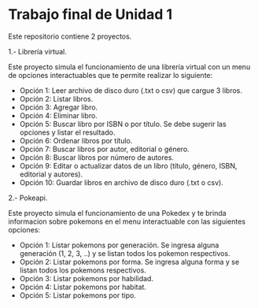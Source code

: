# Trabajo final de Unidad 1
Este repositorio contiene 2 proyectos.

1.- Librería virtual.

Este proyecto simula el funcionamiento de una librería virtual con un menu de opciones 
interactuables que te permite realizar lo siguiente:
- Opción 1: Leer archivo de disco duro (.txt o csv) que cargue 3 libros.
- Opción 2: Listar libros.
- Opción 3: Agregar libro.
- Opción 4: Eliminar libro.
- Opción 5: Buscar libro por ISBN o por título. Se debe sugerir las opciones y listar el resultado.
- Opción 6: Ordenar libros por título.
- Opción 7: Buscar libros por autor, editorial o género. 
- Opción 8: Buscar libros por número de autores. 
- Opción 9: Editar o actualizar datos de un libro (título, género, ISBN, editorial y autores).
- Opción 10: Guardar libros en archivo de disco duro (.txt o csv).

2.- Pokeapi.

Este proyecto simula el funcionamiento de una Pokedex y te brinda informacion sobre pokemons en 
el menu interactuable con las siguientes opciones:
- Opción 1: Listar pokemons por generación. Se ingresa alguna generación (1, 2, 3, ..) y se listan todos los pokemon respectivos.
- Opción 2: Listar pokemons por forma. Se ingresa alguna forma y se listan todos los pokemons respectivos.
- Opción 3: Listar pokemons por habilidad.
- Opción 4: Listar pokemons por habitat. 
- Opción 5: Listar pokemons por tipo. 
